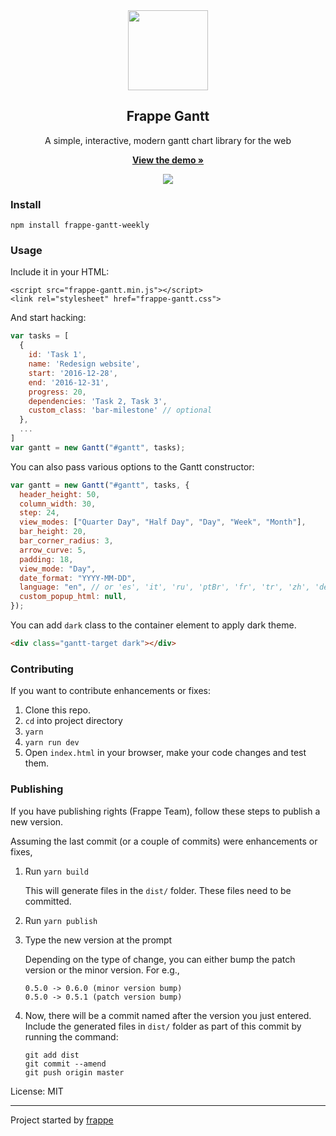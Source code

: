 <div align="center">
    <img src="https://github.com/frappe/design/blob/master/logos/logo-2019/frappe-gantt-logo.png" height="128">
    <h2>Frappe Gantt</h2>
    <p align="center">
        <p>A simple, interactive, modern gantt chart library for the web</p>
        <a href="https://frappe.github.io/gantt">
            <b>View the demo »</b>
        </a>
    </p>
</div>

<p align="center">
    <a href="https://frappe.github.io/gantt">
        <img src="https://cloud.githubusercontent.com/assets/9355208/21537921/4a38b194-cdbd-11e6-8110-e0da19678a6d.png">
    </a>
</p>

### Install

```
npm install frappe-gantt-weekly
```

### Usage

Include it in your HTML:

```
<script src="frappe-gantt.min.js"></script>
<link rel="stylesheet" href="frappe-gantt.css">
```

And start hacking:

```js
var tasks = [
  {
    id: 'Task 1',
    name: 'Redesign website',
    start: '2016-12-28',
    end: '2016-12-31',
    progress: 20,
    dependencies: 'Task 2, Task 3',
    custom_class: 'bar-milestone' // optional
  },
  ...
]
var gantt = new Gantt("#gantt", tasks);
```

You can also pass various options to the Gantt constructor:

```js
var gantt = new Gantt("#gantt", tasks, {
  header_height: 50,
  column_width: 30,
  step: 24,
  view_modes: ["Quarter Day", "Half Day", "Day", "Week", "Month"],
  bar_height: 20,
  bar_corner_radius: 3,
  arrow_curve: 5,
  padding: 18,
  view_mode: "Day",
  date_format: "YYYY-MM-DD",
  language: "en", // or 'es', 'it', 'ru', 'ptBr', 'fr', 'tr', 'zh', 'de', 'hu'
  custom_popup_html: null,
});
```

You can add `dark` class to the container element to apply dark theme.

```html
<div class="gantt-target dark"></div>
```

### Contributing

If you want to contribute enhancements or fixes:

1. Clone this repo.
2. `cd` into project directory
3. `yarn`
4. `yarn run dev`
5. Open `index.html` in your browser, make your code changes and test them.

### Publishing

If you have publishing rights (Frappe Team), follow these steps to publish a new version.

Assuming the last commit (or a couple of commits) were enhancements or fixes,

1. Run `yarn build`

   This will generate files in the `dist/` folder. These files need to be committed.

1. Run `yarn publish`
1. Type the new version at the prompt

   Depending on the type of change, you can either bump the patch version or the minor version.
   For e.g.,

   ```
   0.5.0 -> 0.6.0 (minor version bump)
   0.5.0 -> 0.5.1 (patch version bump)
   ```

1. Now, there will be a commit named after the version you just entered. Include the generated files in `dist/` folder as part of this commit by running the command:
   ```
   git add dist
   git commit --amend
   git push origin master
   ```

License: MIT

---

Project started by [frappe](https://github.com/frappe)
